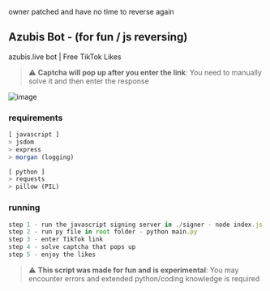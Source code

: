 owner patched and have no time to reverse again

## Azubis Bot - (for fun / js reversing)
 azubis.live bot | Free TikTok Likes

> :warning: **Captcha will pop up after you enter the link**: You need to manually solve it and then enter the response   

![image](https://user-images.githubusercontent.com/98614666/204168482-83c7fe15-2529-468a-9397-39ff6f64d0f1.png)    

### requirements
```js
[ javascript ]
> jsdom
> express
> morgan (logging)
```
```py
[ python ]
> requests
> pillow (PIL)
```

### running
```js
step 1 - run the javascript signing server in ./signer - node index.js
step 2 - run py file in root folder - python main.py
step 3 - enter TikTok link
step 4 - solve captcha that pops up
step 5 - enjoy the likes
```

> :warning: **This script was made for fun and is experimental**: You may encounter errors and extended python/coding knowledge is required
